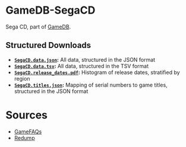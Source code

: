 # GameDB-SegaCD
Sega CD, part of [GameDB](https://github.com/niemasd/GameDB).

## Structured Downloads
* **[`SegaCD.data.json`](https://github.com/niemasd/GameDB-SegaCD/releases/latest/download/SegaCD.data.json):** All data, structured in the JSON format
* **[`SegaCD.data.tsv`](https://github.com/niemasd/GameDB-SegaCD/releases/latest/download/SegaCD.data.tsv):** All data, structured in the TSV format
* **[`SegaCD.release_dates.pdf`](https://github.com/niemasd/GameDB-SegaCD/releases/latest/download/SegaCD.release_dates.pdf):** Histogram of release dates, stratified by region
* **[`SegaCD.titles.json`](https://github.com/niemasd/GameDB-SegaCD/releases/latest/download/SegaCD.titles.json):** Mapping of serial numbers to game titles, structured in the JSON format

# Sources
* [GameFAQs](https://gamefaqs.gamespot.com)
* [Redump](https://redump.org)
